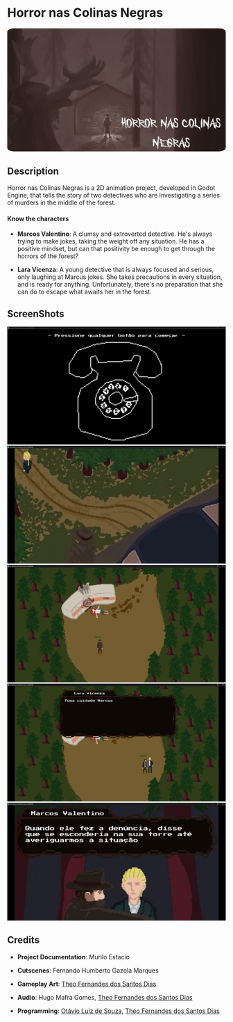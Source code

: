 # Horror nas Colinas Negras
<img src="thumbnail.PNG" style="border-radius: 3%"/>

## Description
Horror nas Colinas Negras is a 2D animation project, developed in Godot Engine, that tells the story of two detectives who are investigating a series of murders in the middle of the forest.

#### Know the characters
- **Marcos Valentino**: A clumsy and extroverted detective. He's always trying to make jokes, taking the weight off any situation. He has a positive mindset, but can that positivity be enough to get through the horrors of the forest?

- **Lara Vicenza**: A young detective that is always focused and serious, only laughing at Marcus jokes. She takes precautions in every situation, and is ready for anything. Unfortunately, there's no preparation that she can do to escape what awaits her in the forest.

## ScreenShots
<img src="screenshots/cellphone.png"/>
<img src="screenshots/forest.png"/>
<img src="screenshots/body.png"/>
<img src="screenshots/dialogue.png"/>
<img src="screenshots/dialogueTree.png"/>

## Credits
- **Project Documentation**: Murilo Estacio

- **Cutscenes**: Fernando Humberto Gazola Marques

- **Gameplay Art**: [Theo Fernandes dos Santos Dias](https://github.com/F3rnDev)

- **Audio**: Hugo Mafra Gomes, [Theo Fernandes dos Santos Dias](https://github.com/F3rnDev)

- **Programming**: [Otávio Luiz de Souza](https://github.com/Otaviopax), [Theo Fernandes dos Santos Dias](https://github.com/F3rnDev)